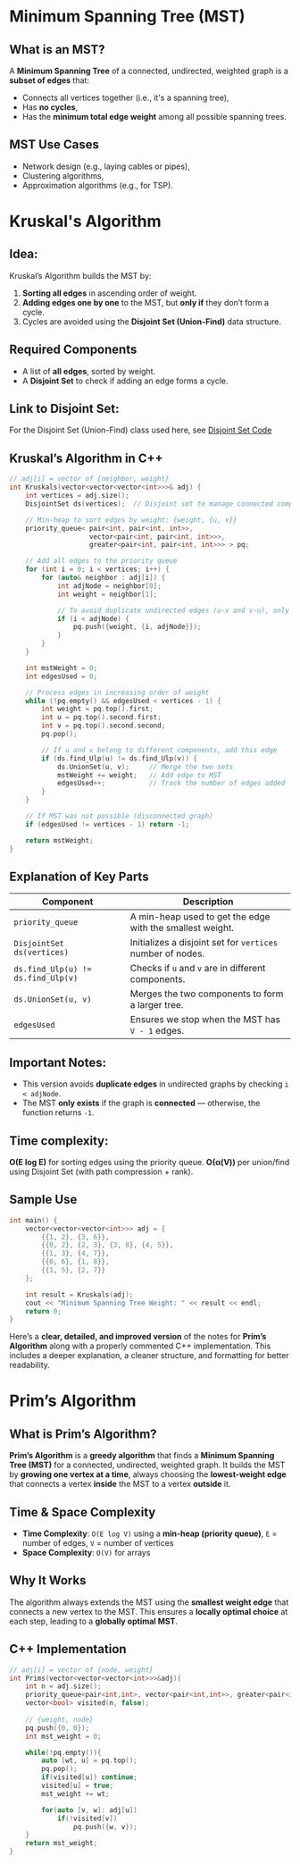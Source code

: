 # Minimum Spanning Tree (MST)

## What is an MST?

A **Minimum Spanning Tree** of a connected, undirected, weighted graph is a **subset of edges** that:

* Connects all vertices together (i.e., it's a spanning tree),
* Has **no cycles**,
* Has the **minimum total edge weight** among all possible spanning trees.


## MST Use Cases

* Network design (e.g., laying cables or pipes),
* Clustering algorithms,
* Approximation algorithms (e.g., for TSP).


# Kruskal's Algorithm

## Idea:

Kruskal’s Algorithm builds the MST by:

1. **Sorting all edges** in ascending order of weight.
2. **Adding edges one by one** to the MST, but **only if** they don’t form a cycle.
3. Cycles are avoided using the **Disjoint Set (Union-Find)** data structure.


## Required Components

* A list of **all edges**, sorted by weight.
* A **Disjoint Set** to check if adding an edge forms a cycle.


## Link to Disjoint Set:

For the Disjoint Set (Union-Find) class used here, see [Disjoint Set Code](https://docswrite.vercel.app/docs/DSA/Algorithms/Disjoint-Set.md#DSA/Algorithms/Disjoint-Set.md-heading-11)


## Kruskal’s Algorithm in C++

```cpp
// adj[i] = vector of {neighbor, weight}
int Kruskals(vector<vector<vector<int>>>& adj) {
    int vertices = adj.size();
    DisjointSet ds(vertices);  // Disjoint set to manage connected components

    // Min-heap to sort edges by weight: {weight, {u, v}}
    priority_queue< pair<int, pair<int, int>>, 
                    vector<pair<int, pair<int, int>>>,
                    greater<pair<int, pair<int, int>>> > pq;

    // Add all edges to the priority queue
    for (int i = 0; i < vertices; i++) {
        for (auto& neighbor : adj[i]) {
            int adjNode = neighbor[0];
            int weight = neighbor[1];

            // To avoid duplicate undirected edges (u-v and v-u), only add if u < v
            if (i < adjNode) {
                pq.push({weight, {i, adjNode}});
            }
        }
    }

    int mstWeight = 0;
    int edgesUsed = 0;

    // Process edges in increasing order of weight
    while (!pq.empty() && edgesUsed < vertices - 1) {
        int weight = pq.top().first;
        int u = pq.top().second.first;
        int v = pq.top().second.second;
        pq.pop();

        // If u and v belong to different components, add this edge
        if (ds.find_Ulp(u) != ds.find_Ulp(v)) {
            ds.UnionSet(u, v);     // Merge the two sets
            mstWeight += weight;   // Add edge to MST
            edgesUsed++;           // Track the number of edges added
        }
    }

    // If MST was not possible (disconnected graph)
    if (edgesUsed != vertices - 1) return -1;

    return mstWeight;
}
```


## Explanation of Key Parts

| Component                          | Description                                                |
| ---------------------------------- | ---------------------------------------------------------- |
| `priority_queue`                   | A min-heap used to get the edge with the smallest weight.  |
| `DisjointSet ds(vertices)`         | Initializes a disjoint set for `vertices` number of nodes. |
| `ds.find_Ulp(u) != ds.find_Ulp(v)` | Checks if `u` and `v` are in different components.         |
| `ds.UnionSet(u, v)`                | Merges the two components to form a larger tree.           |
| `edgesUsed`                        | Ensures we stop when the MST has `V - 1` edges.            |


## Important Notes:

* This version avoids **duplicate edges** in undirected graphs by checking `i < adjNode`.
* The MST **only exists** if the graph is **connected** — otherwise, the function returns `-1`.

## Time complexity:
  **O(E log E)** for sorting edges using the priority queue.
  **O(α(V))** per union/find using Disjoint Set (with path compression + rank).


## Sample Use

```cpp
int main() {
    vector<vector<vector<int>>> adj = {
        {{1, 2}, {3, 6}},
        {{0, 2}, {2, 3}, {3, 8}, {4, 5}},
        {{1, 3}, {4, 7}},
        {{0, 6}, {1, 8}},
        {{1, 5}, {2, 7}}
    };

    int result = Kruskals(adj);
    cout << "Minimum Spanning Tree Weight: " << result << endl;
    return 0;
}
```

Here’s a **clear, detailed, and improved version** of the notes for **Prim’s Algorithm** along with a properly commented C++ implementation. This includes a deeper explanation, a cleaner structure, and formatting for better readability.


# Prim’s Algorithm

## What is Prim’s Algorithm?

**Prim’s Algorithm** is a **greedy algorithm** that finds a **Minimum Spanning Tree (MST)** for a connected, undirected, weighted graph.
It builds the MST by **growing one vertex at a time**, always choosing the **lowest-weight edge** that connects a vertex **inside** the MST to a vertex **outside** it.


## Time & Space Complexity

* **Time Complexity**: `O(E log V)` using a **min-heap (priority queue)**, `E` = number of edges, `V` = number of vertices
* **Space Complexity**: `O(V)` for arrays


## Why It Works

The algorithm always extends the MST using the **smallest weight edge** that connects a new vertex to the MST. This ensures a **locally optimal choice** at each step, leading to a **globally optimal MST**.


## C++ Implementation

```cpp
// adj[i] = vector of {node, weight}
int Prims(vector<vector<vector<int>>>&adj){
    int n = adj.size();
    priority_queue<pair<int,int>, vector<pair<int,int>>, greater<pair<int,int>>> pq;
    vector<bool> visited(n, false);
    
    // {weight, node}
    pq.push({0, 0});
    int mst_weight = 0;

    while(!pq.empty()){
        auto [wt, u] = pq.top(); 
        pq.pop();
        if(visited[u]) continue;
        visited[u] = true;
        mst_weight += wt;

        for(auto [v, w]: adj[u])
            if(!visited[v])
                pq.push({w, v});
    }
    return mst_weight;
}
```

